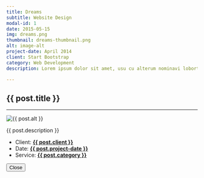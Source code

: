 ```yaml
---
title: Dreams
subtitle: Website Design
modal-id: 1
date: 2015-05-15
img: dreams.png
thumbnail: dreams-thumbnail.png
alt: image-alt
project-date: April 2014
client: Start Bootstrap
category: Web Development
description: Lorem ipsum dolor sit amet, usu cu alterum nominavi lobortis. At duo novum diceret. Tantas apeirian vix et, usu sanctus postulant inciderint ut, populo diceret necessitatibus in vim. Cu eum dicam feugiat noluisse.

---
```


<h2>{{ post.title }}</h2>
<hr class="star-primary">
<img src="/assets/img/portfolio/{{ post.img }}" class="img-responsive img-centered" alt="{{ post.alt }}">
<p>{{ post.description }}</p>
<ul class="list-inline item-details">
    <li>Client:
        <strong><a href="http://startbootstrap.com">{{ post.client }}</a>
        </strong>
    </li>
    <li>Date:
        <strong><a href="http://startbootstrap.com">{{ post.project-date }}</a>
        </strong>
    </li>
    <li>Service:
        <strong><a href="http://startbootstrap.com">{{ post.category }}</a>
        </strong>
    </li>
</ul>
<button type="button" class="btn btn-default" data-dismiss="modal"><i class="fa fa-times"></i> Close</button>
